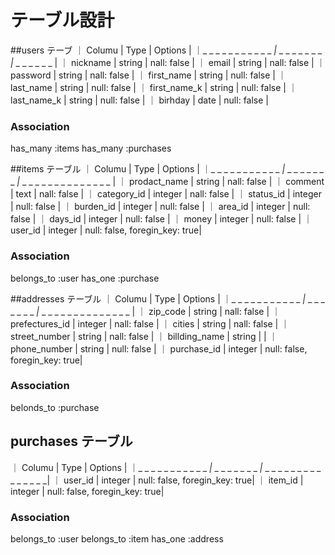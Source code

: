 # テーブル設計

##users テーブ
｜ Columu                | Type            | Options       |
｜_ _ _ _ _ _ _ _ _ _ _ _|_ _ _ _ _ _ _ _ _|_ _ _ _ _ _ _  | 
｜ nickname              | string          | nall: false   |
｜ email                 | string          | nall: false   |
｜ password              | string          | nall: false   |
｜ first_name            | string          | null: false   |
｜ last_name             | string          | null: false   |
｜ first_name_k          | string          | null: false   |
｜ last_name_k           | string          | null: false   |
｜ birhday               | date            | null: false   |

### Association

has_many :items
has_many :purchases

##items テーブル
｜ Columu                | Type            | Options                       |
｜_ _ _ _ _ _ _ _ _ _ _ _|_ _ _ _ _ _ _ _ _|_ _ _ _ _ _ _ _ _ _ _ _ _ _ _  | 
｜ prodact_name          | string          | nall: false                   |
｜ comment               | text            | nall: false                   |
｜ category_id           | integer         | nall: false                   |
｜ status_id             | integer         | null: false                   |
｜ burden_id             | integer         | null: false                   |
｜ area_id               | integer         | null: false                   |
｜ days_id               | integer         | null: false                   |
｜ money                 | integer         | null: false                   |
｜ user_id               | integer         | null: false, foregin_key: true|

### Association

belongs_to :user
has_one :purchase

##addresses テーブル
｜ Columu                | Type            | Options                       |
｜_ _ _ _ _ _ _ _ _ _ _ _|_ _ _ _ _ _ _ _ _|_ _ _ _ _ _ _ _ _ _ _ _ _ _ _  |
｜ zip_code              | string          | nall: false                   |
｜ prefectures_id        | integer         | nall: false                   |
｜ cities                | string          | nall: false                   |
｜ street_number         | string          | nall: false                   |
｜ billding_name         | string          |                               |
｜ phone_number          | string          | null: false                   |
｜ purchase_id           | integer         | null: false, foregin_key: true|

### Association

belonds_to :purchase

## purchases テーブル
｜ Columu                | Type            | Options                       |
｜_ _ _ _ _ _ _ _ _ _ _ _|_ _ _ _ _ _ _ _ _|_ _ _ _ _ _ _ _ _ _ _ _ _ _ _ _| 
｜ user_id               | integer         | null: false, foregin_key: true|
｜ item_id               | integer         | null: false, foregin_key: true|

### Association
belongs_to :user
belongs_to :item
has_one :address